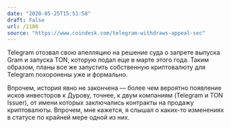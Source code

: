 ```yaml
---
date: "2020-05-25T15:51:58"
draft: False
url: /1188
source: "https://www.coindesk.com/telegram-withdraws-appeal-sec"
---
```


Telegram отозвал свою апелляцию на решение суда о запрете выпуска Gram и запуска TON, которую подал еще в марте этого года. Таким образом, планы все же запустить собственную криптовалюту для Telegram похоронены уже и формально.

Впрочем, история явно не закончена — более чем вероятно появление исков инвесторов к Дурову, точнее, к двум компаниям (Telegram и TON Issuer), от имени которых заключались контракты на продажу криптовалюты. Впрочем, мне кажется, я слышал о каких-то изменениях в статусе по крайней мере одной из них.
